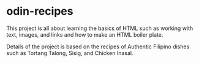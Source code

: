 # odin-recipes
This project is all about learning the basics of HTML
such as working with text, images, and links and how to
make an HTML boiler plate.

Details of the project is based on the recipes
of Authentic Filipino dishes
such as Tortang Talong, Sisig, and Chicken Inasal.